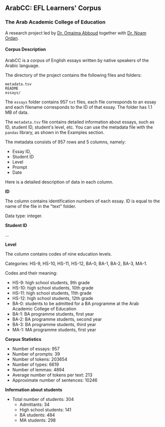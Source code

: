 ## ArabCC: EFL Learners' Corpus
### The Arab Academic College of Education

A research project led by [Dr. Omaima Abboud](https://www.linkedin.com/in/omaima-abboud-915668149/?originalSubdomain=il) together with [Dr. Noam Ordan](https://scholar.google.com/citations?user=-Xtm8iAAAAAJ&hl=en).

#### Corpus Description

ArabCC is a corpus of English essays written by native speakers of the Arabic language.


The directory of the project contains the following files and folders:

```
metadata.tsv
README
essays/
```

The `essays` folder contains 957 `txt` files, each file corresponds to an essay and each filename corresponds to the ID of that essay. The folder has 1.1 MB of data.

The `metadata.tsv` file contains detailed information about essays, such as ID, student ID, student's level, etc. You can use the metadata file with the `pandas` library, as shown in the Examples section.

The metadata consists of 957 rows and 5 columns, namely:

- Essay ID,
- Student ID
- Level
- Prompt
- Date

Here is a detailed description of data in each column.

**ID**

The column contains identification numbers of each essay. ID is equal to the name of the file in the "text" folder.

Data type: integer.

**Student ID**

...

**Level**

The column contains codes of nine education levels.

Categories: HS-9, HS-10, HS-11, HS-12, BA-0, BA-1, BA-2, BA-3, MA-1.

Codes and their meaning:

- HS-9: high school students, 9th grade
- HS-10: high school students, 10th grade
- HS-11: high school students, 11th grade
- HS-12: high school students, 12th grade
- BA-0: students to be admitted for a BA programme at the Arab Academic College of Education 
- BA-1: BA programme students, first year
- BA-2: BA programme students, second year
- BA-3: BA programme students, third year
- MA-1: MA programme students, first year



**Corpus Statistics**

- Number of essays: 957
- Number of prompts: 39
- Number of tokens: 203654
- Number of types: 6619
- Number of lemmas: 4894
- Average number of tokens per text: 213
- Approximate number of sentences: 10246


**Information about students**
- Total number of students: 304
    - Admittants:	34
    - High school students:	141
    - BA students:	484
    - MA students:	298
